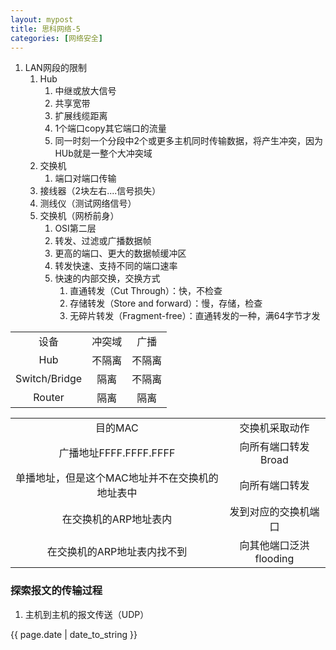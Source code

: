 ```yaml
---
layout: mypost
title: 思科网络-5
categories: [网络安全]
---
```


1. LAN网段的限制
   1. Hub
      1. 中继或放大信号
      2. 共享宽带
      3. 扩展线缆距离
      4. 1个端口copy其它端口的流量
      5. 同一时刻一个分段中2个或更多主机同时传输数据，将产生冲突，因为HUb就是一整个大冲突域
   2. 交换机
      1. 端口对端口传输
   3. 接线器（2块左右....信号损失）
   4. 测线仪（测试网络信号）
   5. 交换机（网桥前身）
      1. OSI第二层
      2. 转发、过滤或广播数据帧
      3. 更高的端口、更大的数据帧缓冲区
      4. 转发快速、支持不同的端口速率
      5. 快速的内部交换，交换方式
         1. 直通转发（Cut Through）：快，不检查
         2. 存储转发（Store and forward）：慢，存储，检查
         3. 无碎片转发（Fragment-free）：直通转发的一种，满64字节才发

|   |   |   |
|:---:|:---:|:---:|
| 设备 | 冲突域 | 广播 |
| Hub | 不隔离 | 不隔离 |
| Switch/Bridge | 隔离 | 不隔离 |
| Router | 隔离 | 隔离 |


|   |   |
|:---:|:---:|
| 目的MAC | 交换机采取动作 |
| 广播地址FFFF.FFFF.FFFF | 向所有端口转发Broad |
| 单播地址，但是这个MAC地址并不在交换机的地址表中 | 向所有端口转发 |
| 在交换机的ARP地址表内 | 发到对应的交换机端口 |
| 在交换机的ARP地址表内找不到 | 向其他端口泛洪flooding |


### 探索报文的传输过程
1. 主机到主机的报文传送（UDP）





{{ page.date | date_to_string }}
